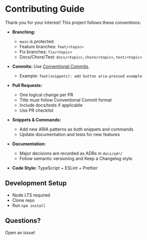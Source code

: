 # Contributing Guide

Thank you for your interest! This project follows these conventions:

- **Branching:**
  - `main` is protected.
  - Feature branches: `feat/<topic>`
  - Fix branches: `fix/<topic>`
  - Docs/Chore/Test: `docs/<topic>`, `chore/<topic>`, `test/<topic>`

- **Commits:** Use [Conventional Commits](https://www.conventionalcommits.org/).
  - Example: `feat(snippets): add button aria-pressed example`

- **Pull Requests:**
  - One logical change per PR
  - Title must follow Conventional Commit format
  - Include docs/tests if applicable
  - Use PR checklist

- **Snippets & Commands:**
  - Add new ARIA patterns as both snippets and commands
  - Update documentation and tests for new features

- **Documentation:**
  - Major decisions are recorded as ADRs in `docs/adr/`
  - Follow semantic versioning and Keep a Changelog style

- **Code Style:** TypeScript + ESLint + Prettier

## Development Setup

- Node LTS required
- Clone repo
- Run `npm install`

## Questions?

Open an issue!
